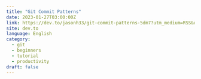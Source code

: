 ```yaml
---
title: "Git Commit Patterns"
date: 2023-01-27T03:00:00Z
link: https://dev.to/jasonh33/git-commit-patterns-5dm7?utm_medium=RSS&utm_source=news.12bit.vn
site: dev.to
language: English
category:
  - git
  - beginners
  - tutorial
  - productivity
draft: false
---
```

